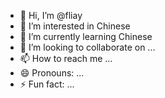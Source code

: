 - 👋 Hi, I’m @fliay
- 👀 I’m interested in Chinese
- 🌱 I’m currently learning Chinese
- 💞️ I’m looking to collaborate on ...
- 📫 How to reach me ...
- 😄 Pronouns: ...
- ⚡ Fun fact: ...

<!---
fliay/fliay is a ✨ special ✨ repository because its `README.md` (this file) appears on your GitHub profile.
You can click the Preview link to take a look at your changes.
--->
